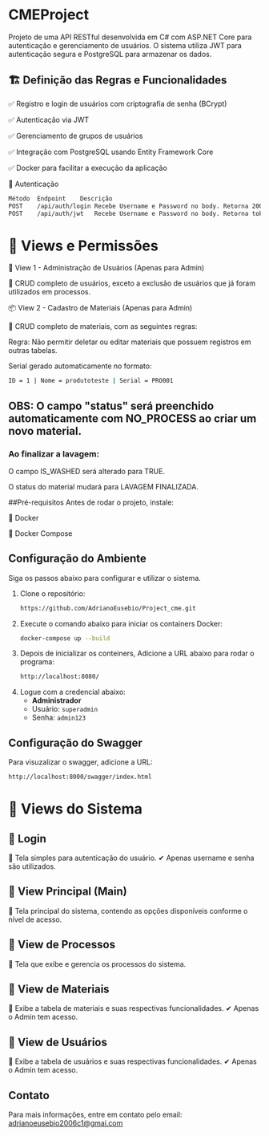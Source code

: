 # CMEProject

Projeto de uma API RESTful desenvolvida em C# com ASP.NET Core para autenticação e gerenciamento de usuários. O sistema utiliza JWT para autenticação segura e PostgreSQL para armazenar os dados.

## 🏗️ Definição das Regras e Funcionalidades

✅ Registro e login de usuários com criptografia de senha (BCrypt)


✅ Autenticação via JWT


✅ Gerenciamento de grupos de usuários


✅ Integração com PostgreSQL usando Entity Framework Core


✅ Docker para facilitar a execução da aplicação

🔹 Autenticação

```bash
Método	Endpoint	Descrição
POST	/api/auth/login	Recebe Username e Password no body. Retorna 200 (success) com nome do usuário e nível de acesso, 404 se o usuário não for encontrado ou 400 se a senha estiver incorreta.
POST	/api/auth/jwt	Recebe Username e Password no body. Retorna token ASC e token refresh em caso de sucesso.
```

# 🔹 Views e Permissões

🔑 View 1 - Administração de Usuários (Apenas para Admin)

📌 CRUD completo de usuários, exceto a exclusão de usuários que já foram utilizados em processos.

📦 View 2 - Cadastro de Materiais (Apenas para Admin)

📌 CRUD completo de materiais, com as seguintes regras:

Regra: Não permitir deletar ou editar materiais que possuem registros em outras tabelas.

Serial gerado automaticamente no formato:
```bash
ID = 1 | Nome = produtoteste | Serial = PRO001
```
## OBS: O campo "status" será preenchido automaticamente com NO_PROCESS ao criar um novo material.


### Ao finalizar a lavagem:

O campo IS_WASHED será alterado para TRUE.

O status do material mudará para LAVAGEM FINALIZADA.

##Pré-requisitos
Antes de rodar o projeto, instale:

🔹 Docker


🔹 Docker Compose

## Configuração do Ambiente

Siga os passos abaixo para configurar e utilizar o sistema.
1. Clone o repositório:
    ```bash
    https://github.com/AdrianoEusebio/Project_cme.git
    ```
2. Execute o comando abaixo para iniciar os containers Docker:
    ```bash
    docker-compose up --build
    ```
3. Depois de inicializar os conteiners, Adicione a URL abaixo para rodar o programa:
    ```bash
    http://localhost:8080/
    ```
4. Logue com a credencial abaixo:
    - **Administrador**
    - Usuário: `superadmin`
    - Senha: `admin123`

## Configuração do Swagger

Para visuzalizar o swagger, adicione a URL:
```bash
http://localhost:8000/swagger/index.html
```
# 🎨 Views do Sistema

## 🔹 Login

📌 Tela simples para autenticação do usuário.
✔ Apenas username e senha são utilizados.

## 🔹 View Principal (Main)

📌 Tela principal do sistema, contendo as opções disponíveis conforme o nível de acesso.

## 🔹 View de Processos

📌 Tela que exibe e gerencia os processos do sistema.

## 🔹 View de Materiais

📌 Exibe a tabela de materiais e suas respectivas funcionalidades.
✔ Apenas o Admin tem acesso.

## 🔹 View de Usuários

📌 Exibe a tabela de usuários e suas respectivas funcionalidades.
✔ Apenas o Admin tem acesso.

## Contato

Para mais informações, entre em contato pelo email: adrianoeusebio2006c1@gmai.com








